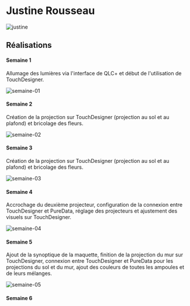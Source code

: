 # Justine Rousseau

![justine](https://github.com/user-attachments/assets/b39707ac-50b8-4c6e-839a-e41dfca9f91e)

## Réalisations

#### Semaine 1

Allumage des lumières via l'interface de QLC+ et début de l'utilisation de TouchDesigner.

![semaine-01](https://github.com/user-attachments/assets/bc130b6a-495e-4a11-b1ad-cd6857ac7b13)

#### Semaine 2

Création de la projection sur TouchDesigner (projection au sol et au plafond) et bricolage des fleurs.

![semaine-02](https://github.com/user-attachments/assets/4f79ea6b-0656-4a62-a52d-a719c158d897)

#### Semaine 3

Création de la projection sur TouchDesigner (projection au sol et au plafond) et bricolage des fleurs.

![semaine-03](https://github.com/user-attachments/assets/f38d4813-6750-4da2-ad92-82ed7e651a7d)

#### Semaine 4

Accrochage du deuxième projecteur, configuration de la connexion entre TouchDesigner et PureData, réglage des projecteurs et ajustement des visuels sur TouchDesigner.

![semaine-04](https://github.com/user-attachments/assets/1e06d1ab-d38a-4fdc-b615-d52b4f09b5bb)

#### Semaine 5

Ajout de la synoptique de la maquette, finition de la projection du mur sur TouchDesigner, connexion entre TouchDesigner et PureData pour les projections du sol et du mur, ajout des couleurs de toutes les ampoules et de leurs mélanges.

![semaine-05](https://github.com/user-attachments/assets/159307d8-dcf7-45e8-95ec-6630ae4627d2)

#### Semaine 6
